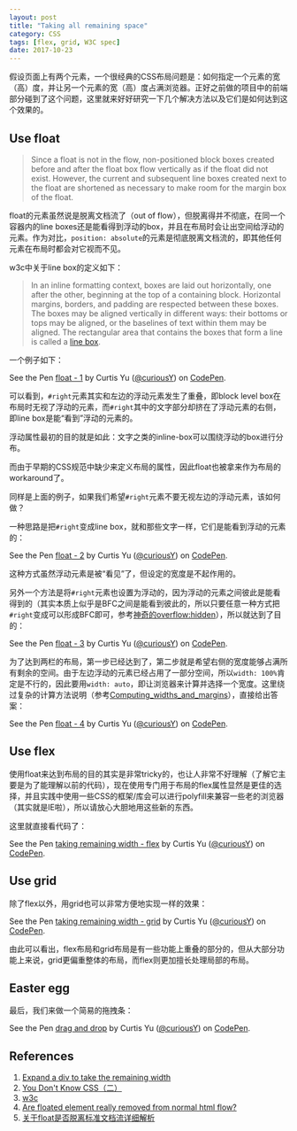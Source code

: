```yaml
---
layout: post
title: "Taking all remaining space"
category: CSS
tags: [flex, grid, W3C spec]
date: 2017-10-23
---
```


假设页面上有两个元素，一个很经典的CSS布局问题是：如何指定一个元素的宽（高）度，并让另一个元素的宽（高）度占满浏览器。正好之前做的项目中的前端部分碰到了这个问题，这里就来好好研究一下几个解决方法以及它们是如何达到这个效果的。

## Use float ##

> Since a float is not in the flow, non-positioned block boxes created before and after the float box flow vertically as if the float did not exist. However, the current and subsequent line boxes created next to the float are shortened as necessary to make room for the margin box of the float.

float的元素虽然说是脱离文档流了（out of flow），但脱离得并不彻底，在同一个容器内的line boxes还是能看得到浮动的box，并且在布局时会让出空间给浮动的元素。作为对比，`position: absolute`的元素是彻底脱离文档流的，即其他任何元素在布局时都会对它视而不见。

w3c中关于line box的定义如下：

> In an inline formatting context, boxes are laid out horizontally, one after the other, beginning at the top of a containing block. Horizontal margins, borders, and padding are respected between these boxes. The boxes may be aligned vertically in different ways: their bottoms or tops may be aligned, or the baselines of text within them may be aligned. The rectangular area that contains the boxes that form a line is called a [line box]().

一个例子如下：

<p data-height="285" data-theme-id="0" data-slug-hash="eGXvYJ" data-default-tab="css,result" data-user="curiousY" data-embed-version="2" data-pen-title="float - 1" class="codepen">See the Pen <a href="https://codepen.io/curiousY/pen/eGXvYJ/">float - 1</a> by Curtis Yu (<a href="https://codepen.io/curiousY">@curiousY</a>) on <a href="https://codepen.io">CodePen</a>.</p>
<script async src="https://production-assets.codepen.io/assets/embed/ei.js"></script>

可以看到，`#right`元素其实和左边的浮动元素发生了重叠，即block level box在布局时无视了浮动的元素，而`#right`其中的文字部分却挤在了浮动元素的右侧，即line box是能“看到”浮动的元素的。

浮动属性最初的目的就是如此：文字之类的inline-box可以围绕浮动的box进行分布。

<!--break-->

而由于早期的CSS规范中缺少来定义布局的属性，因此float也被拿来作为布局的workaround了。

同样是上面的例子，如果我们希望`#right`元素不要无视左边的浮动元素，该如何做？

一种思路是把`#right`变成line box，就和那些文字一样，它们是能看到浮动的元素的：

<p data-height="265" data-theme-id="0" data-slug-hash="VMNobM" data-default-tab="css,result" data-user="curiousY" data-embed-version="2" data-pen-title="float - 2" class="codepen">See the Pen <a href="https://codepen.io/curiousY/pen/VMNobM/">float - 2</a> by Curtis Yu (<a href="https://codepen.io/curiousY">@curiousY</a>) on <a href="https://codepen.io">CodePen</a>.</p>
<script async src="https://production-assets.codepen.io/assets/embed/ei.js"></script>

这种方式虽然浮动元素是被“看见”了，但设定的宽度是不起作用的。

另外一个方法是将`#right`元素也设置为浮动的，因为浮动的元素之间彼此是能看得到的（其实本质上似乎是BFC之间是能看到彼此的，所以只要任意一种方式把`#right`变成可以形成BFC即可，参考[神奇的overflow:hidden](http://cuyu.github.io/css/2017/08/29/%E7%A5%9E%E5%A5%87%E7%9A%84overflowhidden)），所以就达到了目的：

<p data-height="265" data-theme-id="0" data-slug-hash="gGyVwz" data-default-tab="css,result" data-user="curiousY" data-embed-version="2" data-pen-title="float - 3" class="codepen">See the Pen <a href="https://codepen.io/curiousY/pen/gGyVwz/">float - 3</a> by Curtis Yu (<a href="https://codepen.io/curiousY">@curiousY</a>) on <a href="https://codepen.io">CodePen</a>.</p>
<script async src="https://production-assets.codepen.io/assets/embed/ei.js"></script>

为了达到两栏的布局，第一步已经达到了，第二步就是希望右侧的宽度能够占满所有剩余的空间。由于左边浮动的元素已经占用了一部分空间，所以`width: 100%`肯定是不行的，因此要用`width: auto`，即让浏览器来计算并选择一个宽度。这里绕过复杂的计算方法说明（参考[Computing_widths_and_margins](https://www.w3.org/TR/CSS2/visudet.html#Computing_widths_and_margins)），直接给出答案：

<p data-height="265" data-theme-id="0" data-slug-hash="VMNoxQ" data-default-tab="css,result" data-user="curiousY" data-embed-version="2" data-pen-title="float - 4" class="codepen">See the Pen <a href="https://codepen.io/curiousY/pen/VMNoxQ/">float - 4</a> by Curtis Yu (<a href="https://codepen.io/curiousY">@curiousY</a>) on <a href="https://codepen.io">CodePen</a>.</p>
<script async src="https://production-assets.codepen.io/assets/embed/ei.js"></script>

## Use flex ##

使用float来达到布局的目的其实是非常tricky的，也让人非常不好理解（了解它主要是为了能理解以前的代码），现在使用专门用于布局的flex属性显然是更佳的选择，并且实践中使用一些CSS的框架/库会可以进行polyfill来兼容一些老的浏览器（其实就是IE啦），所以请放心大胆地用这些新的东西。

这里就直接看代码了：

<p data-height="265" data-theme-id="0" data-slug-hash="wrEGeO" data-default-tab="css,result" data-user="curiousY" data-embed-version="2" data-pen-title="taking remaining width - flex" class="codepen">See the Pen <a href="https://codepen.io/curiousY/pen/wrEGeO/">taking remaining width - flex</a> by Curtis Yu (<a href="https://codepen.io/curiousY">@curiousY</a>) on <a href="https://codepen.io">CodePen</a>.</p>
<script async src="https://production-assets.codepen.io/assets/embed/ei.js"></script>

## Use grid ##

除了flex以外，用grid也可以非常方便地实现一样的效果：

<p data-height="265" data-theme-id="0" data-slug-hash="LzoYpK" data-default-tab="css,result" data-user="curiousY" data-embed-version="2" data-pen-title="taking remaining width - grid" class="codepen">See the Pen <a href="https://codepen.io/curiousY/pen/LzoYpK/">taking remaining width - grid</a> by Curtis Yu (<a href="https://codepen.io/curiousY">@curiousY</a>) on <a href="https://codepen.io">CodePen</a>.</p>
<script async src="https://production-assets.codepen.io/assets/embed/ei.js"></script>

由此可以看出，flex布局和grid布局是有一些功能上重叠的部分的，但从大部分功能上来说，grid更偏重整体的布局，而flex则更加擅长处理局部的布局。

## Easter egg ##

最后，我们来做一个简易的拖拽条：

<p data-height="265" data-theme-id="0" data-slug-hash="oGRvZa" data-default-tab="js,result" data-user="curiousY" data-embed-version="2" data-pen-title="drag and drop" class="codepen">See the Pen <a href="https://codepen.io/curiousY/pen/oGRvZa/">drag and drop</a> by Curtis Yu (<a href="https://codepen.io/curiousY">@curiousY</a>) on <a href="https://codepen.io">CodePen</a>.</p>
<script async src="https://production-assets.codepen.io/assets/embed/ei.js"></script>

## References ##

1. [Expand a div to take the remaining width](https://stackoverflow.com/questions/1260122/expand-a-div-to-take-the-remaining-width)
2. [You Don't Know CSS（二）](https://zhuanlan.zhihu.com/p/23856688)
3. [w3c](https://www.w3.org/TR/CSS2/visudet.html#Computing_widths_and_margins)
4. [Are floated element really removed from normal html flow?](https://stackoverflow.com/questions/18150765/are-floated-element-really-removed-from-normal-html-flow)
5. [关于float是否脱离标准文档流详细解析](http://www.imooc.com/article/8915)
